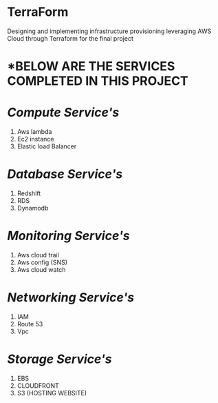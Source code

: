 # TerraForm
Designing and implementing infrastructure provisioning leveraging AWS Cloud through Terraform for the final project


# *BELOW ARE THE SERVICES COMPLETED IN THIS PROJECT

# *Compute Service's*
1. Aws lambda
2. Ec2 instance 
3. Elastic load Balancer 
# *Database Service's*
1. Redshift 
2. RDS 
3. Dynamodb 
# *Monitoring Service's*
1. Aws cloud trail 
2. Aws config (SNS)
3. Aws cloud watch 

# *Networking Service's*
1. IAM
2. Route 53 
3. Vpc 
# *Storage Service's*
1. EBS
2. CLOUDFRONT
3. S3 (HOSTING WEBSITE)
